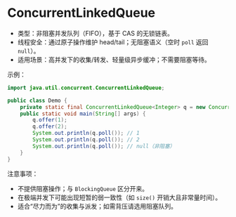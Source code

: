 # ConcurrentLinkedQueue

- 类型：非阻塞并发队列（FIFO），基于 CAS 的无锁链表。
- 线程安全：通过原子操作维护 head/tail；无阻塞语义（空时 `poll` 返回 `null`）。
- 适用场景：高并发下的收集/转发、轻量级异步缓冲；不需要阻塞等待。

示例：

```java
import java.util.concurrent.ConcurrentLinkedQueue;

public class Demo {
    private static final ConcurrentLinkedQueue<Integer> q = new ConcurrentLinkedQueue<>();
    public static void main(String[] args) {
        q.offer(1);
        q.offer(2);
        System.out.println(q.poll()); // 1
        System.out.println(q.poll()); // 2
        System.out.println(q.poll()); // null（非阻塞）
    }
}
```

注意事项：
- 不提供阻塞操作；与 `BlockingQueue` 区分开来。
- 在极端并发下可能出现短暂的弱一致性（如 `size()` 开销大且非常量时间）。
- 适合“尽力而为”的收集与派发；如需背压请选用阻塞队列。